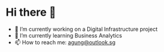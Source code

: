 # Hi there 👋

- 🔭 I’m currently working on a Digital Infrastructure project
- 🌱 I’m currently learning Business Analytics
- 📫 How to reach me: agung@outlook.sg

<!--
**agungsumargo/agungsumargo** is a ✨ _special_ ✨ repository because its `README.md` (this file) appears on your GitHub profile.

Here are some ideas to get you started:

- 🔭 I’m currently working on ...
- 🌱 I’m currently learning ...
- 👯 I’m looking to collaborate on ...
- 🤔 I’m looking for help with ...
- 💬 Ask me about ...
- 📫 How to reach me: ...
- 😄 Pronouns: ...
- ⚡ Fun fact: ...
-->
